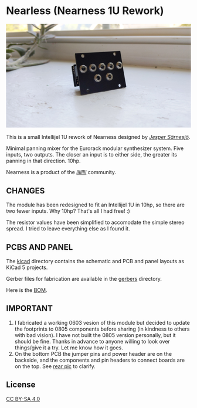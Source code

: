 # Nearless (Nearness 1U Rework)

![Nearless](doc/photo.jpg)

This is a small Intellijel 1U rework of Nearness designed by [*Jesper Särnesjö*](https://github.com/sarnesjo/nearness).

Minimal panning mixer for the Eurorack modular synthesizer system. Five inputs, two outputs. The closer an input is to either side, the greater its panning in that direction. 10hp.

Nearness is a product of the [*llllllll*](https://llllllll.co/t/prototyping-nearness-a-minimal-panning-mixer-module/8330) community.


## CHANGES

The module has been redesigned to fit an Intellijel 1U in 10hp, so there are two fewer inputs. Why 10hp? That's all I had free! :)

The resistor values have been simplified to accomodate the simple stereo spread. I tried to leave everything else as I found it.


## PCBS AND PANEL

The [kicad](kicad) directory contains the schematic and PCB and panel layouts as KiCad 5 projects.

Gerber files for fabrication are available in the [gerbers](gerbers) directory. 

Here is the [BOM](nearless_BOM.csv).


## IMPORTANT

1. I fabricated a working 0603 vesion of this module but decided to update the footprints to 0805 components before sharing (in kindness to others with bad vision). I have not built the 0805 version personally, but it should be fine. Thanks in advance to anyone willing to look over things/give it a try. Let me know how it goes.
2. On the bottom PCB the jumper pins and power header are on the backside, and the components and pin headers to connect boards are on the top. See [rear pic](doc/rear.jpg) to clarify.


## License

[CC BY-SA 4.0](http://creativecommons.org/licenses/by-sa/4.0/)
